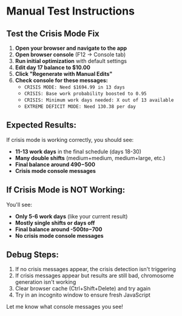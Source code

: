 # Manual Test Instructions

## Test the Crisis Mode Fix

1. **Open your browser and navigate to the app**
2. **Open browser console** (F12 → Console tab)
3. **Run initial optimization** with default settings
4. **Edit day 17 balance to $10.00** 
5. **Click "Regenerate with Manual Edits"**
6. **Check console for these messages:**
   - `CRISIS MODE: Need $1694.99 in 13 days`
   - `CRISIS: Base work probability boosted to 0.95`
   - `CRISIS: Minimum work days needed: X out of 13 available`
   - `EXTREME DEFICIT MODE: Need 130.38 per day`

## Expected Results:

If crisis mode is working correctly, you should see:
- **11-13 work days** in the final schedule (days 18-30)
- **Many double shifts** (medium+medium, medium+large, etc.)
- **Final balance around $490-$500**
- **Crisis mode console messages**

## If Crisis Mode is NOT Working:

You'll see:
- **Only 5-6 work days** (like your current result)
- **Mostly single shifts or days off**
- **Final balance around -$500 to -$700**
- **No crisis mode console messages**

## Debug Steps:

1. If no crisis messages appear, the crisis detection isn't triggering
2. If crisis messages appear but results are still bad, chromosome generation isn't working
3. Clear browser cache (Ctrl+Shift+Delete) and try again
4. Try in an incognito window to ensure fresh JavaScript

Let me know what console messages you see!